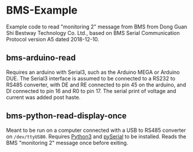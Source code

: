 # BMS-Example

Example code to read "monitoring 2" message from BMS from Dong Guan Shi Bestway Technology Co. Ltd., based on BMS Serial Communication Protocol version A5 dated 2018-12-10.

## bms-arduino-read

Requires an arduino with Serial3, such as the Arduino MEGA or Arduino DUE. The Serial3 interface is assumed to be connected to a RS232 to RS485 converter, with DE and RE connected to pin 45 on the arduino, and DI connected to pin 16 and R0 to pin 17. The serial print of voltage and current was added post haste.

## bms-python-read-display-once

Meant to be run on a computer connected with a USB to RS485 converter on `/dev/ttyUSB0`. Requires [Python3](https://www.python.org/) and [pySerial](https://pyserial.readthedocs.io/en/latest/pyserial.html) to be installed. Reads the BMS "monitoring 2" message once before exiting.


